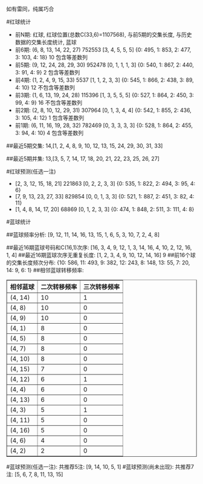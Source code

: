 <!-- 
.. title: 双色球2016054期(2016-05-12)数据分析报告
.. slug: slott-2016054-2016-05-12-report
.. date: 2016-05-13 08:00:00 UTC+08:00
.. tags: Lottery
.. link: 
.. description: 
.. type: text
-->

如有雷同，纯属巧合

<!-- TEASER_END-->

#红球统计

- 前N期: 红球, 红球位置(总数C(33,6)=1107568), 与前5期的交集长度, 与历史数据的交集长度统计, 蓝球
- 前6期: (6, 8, 13, 14, 22, 27) 752553 [3, 4, 5, 5, 5] {0: 495, 1: 853, 2: 477, 3: 103, 4: 18} 10 包含等差数列
- 前5期: (9, 12, 24, 28, 29, 30) 952478 [0, 1, 1, 1, 3] {0: 540, 1: 867, 2: 440, 3: 91, 4: 9} 2 包含等差数列
- 前4期: (1, 2, 4, 9, 15, 33) 5537 [1, 1, 2, 3, 3] {0: 545, 1: 866, 2: 438, 3: 89, 4: 10} 12 不包含等差数列
- 前3期: (1, 6, 13, 19, 24, 28) 115396 [1, 3, 5, 5, 5] {0: 527, 1: 864, 2: 450, 3: 99, 4: 9} 16 不包含等差数列
- 前2期: (2, 8, 10, 12, 29, 31) 307964 [0, 1, 3, 4, 4] {0: 542, 1: 855, 2: 436, 3: 105, 4: 12} 1 包含等差数列
- 前1期: (6, 11, 16, 19, 28, 32) 782469 [0, 3, 3, 3, 3] {0: 528, 1: 864, 2: 455, 3: 94, 4: 10} 4 包含等差数列

##最近5期交集:
14,[1, 2, 4, 8, 9, 10, 12, 13, 15, 24, 29, 30, 31, 33]

##最近5期并集:
13,[3, 5, 7, 14, 17, 18, 20, 21, 22, 23, 25, 26, 27]

#红球预测(任选一注)

- [2, 3, 12, 15, 18, 21] 221863 [0, 2, 2, 3, 3] {0: 535, 1: 822, 2: 494, 3: 95, 4: 6}
- [7, 9, 13, 23, 27, 33] 829854 [0, 0, 1, 3, 3] {0: 521, 1: 887, 2: 451, 3: 82, 4: 11}
- [1, 4, 8, 14, 17, 20] 68869 [0, 1, 2, 3, 3] {0: 474, 1: 848, 2: 511, 3: 111, 4: 8}

#蓝球统计

##蓝球频率分析:
[9, 12, 11, 14, 16, 13, 15, 1, 6, 5, 3, 10, 7, 2, 4, 8]

##最近16期蓝球号码和C(16,1)次序:
 [16, 3, 4, 9, 12, 1, 3, 14, 16, 4, 10, 2, 12, 16, 1, 4]
##最近16期蓝球次序无重复长度:
 [1, 2, 3, 4, 9, 10, 12, 14, 16] 9
##前16个球的交集长度频次分布:
{10: 586, 11: 493, 9: 382, 12: 243, 8: 148, 13: 55, 7: 20, 14: 9, 6: 1}
##相邻蓝球转移频率:
 <table border="1" class="table table-striped dataframe">
  <thead>
    <tr style="text-align: right;">
      <th>相邻蓝球</th>
      <th>二次转移频率</th>
      <th>三次转移频率</th>
    </tr>
  </thead>
  <tbody>
    <tr>
      <td>(4, 14)</td>
      <td>10</td>
      <td>1</td>
    </tr>
    <tr>
      <td>(4, 8)</td>
      <td>10</td>
      <td>0</td>
    </tr>
    <tr>
      <td>(4, 9)</td>
      <td>10</td>
      <td>0</td>
    </tr>
    <tr>
      <td>(4, 1)</td>
      <td>8</td>
      <td>0</td>
    </tr>
    <tr>
      <td>(4, 5)</td>
      <td>8</td>
      <td>0</td>
    </tr>
    <tr>
      <td>(4, 7)</td>
      <td>8</td>
      <td>0</td>
    </tr>
    <tr>
      <td>(4, 10)</td>
      <td>8</td>
      <td>0</td>
    </tr>
    <tr>
      <td>(4, 15)</td>
      <td>7</td>
      <td>0</td>
    </tr>
    <tr>
      <td>(4, 12)</td>
      <td>6</td>
      <td>1</td>
    </tr>
    <tr>
      <td>(4, 4)</td>
      <td>6</td>
      <td>0</td>
    </tr>
    <tr>
      <td>(4, 13)</td>
      <td>6</td>
      <td>0</td>
    </tr>
    <tr>
      <td>(4, 3)</td>
      <td>5</td>
      <td>1</td>
    </tr>
    <tr>
      <td>(4, 11)</td>
      <td>5</td>
      <td>0</td>
    </tr>
    <tr>
      <td>(4, 16)</td>
      <td>5</td>
      <td>0</td>
    </tr>
    <tr>
      <td>(4, 6)</td>
      <td>4</td>
      <td>0</td>
    </tr>
    <tr>
      <td>(4, 2)</td>
      <td>2</td>
      <td>0</td>
    </tr>
  </tbody>
</table>
#蓝球预测(任选一注):
共推荐5注: [9, 14, 10, 5, 1]
#蓝球预测(尚未出现):
共推荐7注: [5, 6, 7, 8, 11, 13, 15]

